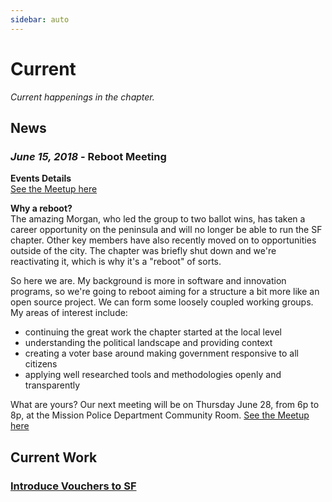 ```yaml
---
sidebar: auto
---
```

# Current
_Current happenings in the chapter._
## News
### _June 15, 2018_ - Reboot Meeting

**Events Details**  
[See the Meetup here](https://www.meetup.com/Represent-Us-SF-Bay-Area/events/251718867/)


**Why a reboot?**  
The amazing Morgan, who led the group to two ballot wins, has taken a career opportunity on the peninsula and will no longer be able to run the SF chapter. Other key members have also recently moved on to opportunities outside of the city. The chapter was briefly shut down and we're reactivating it, which is why it's a "reboot" of sorts. 

So here we are. My background is more in software and innovation programs, so we're going to reboot aiming for a structure a bit more like an open source project. We can form some loosely coupled working groups. My areas of interest include:

  - continuing the great work the chapter started at the local level
  - understanding the political landscape and providing context
  - creating a voter base around making government responsive to all citizens
  - applying well researched tools and methodologies openly and transparently
  
What are yours? Our next meeting will be on Thursday June 28, from 6p to 8p, at the Mission Police Department Community Room. [See the Meetup here](https://www.meetup.com/Represent-Us-SF-Bay-Area/events/251718867/)

## Current Work
### [Introduce Vouchers to SF](https://docs.google.com/document/d/1qH3L5Kxzx9xPldsyXUeQjQZ9BY7HMwrqpZXrU0c1rZQ/edit#heading=h.hbzwnzwvz6k1)
